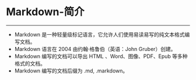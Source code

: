 # Markdown-简介
***
+ Markdown 是一种轻量级标记语言，它允许人们使用易读易写的纯文本格式编写文档。  
+ Markdown 语言在 2004 由约翰·格鲁伯（英语：John Gruber）创建。  
+ Markdown 编写的文档可以导出 HTML 、Word、图像、PDF、Epub 等多种格式的文档。  
+ Markdown 编写的文档后缀为 .md, .markdown。 
